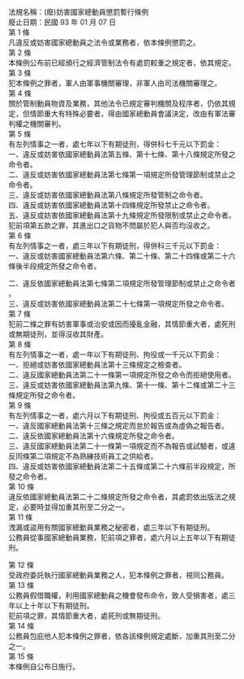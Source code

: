 法規名稱：(廢)妨害國家總動員懲罰暫行條例  
廢止日期：民國 93 年 01 月 07 日  
第 1 條  
凡違反或妨害國家總動員之法令或業務者，依本條例懲罰之。  
第 2 條  
本條例公布前已經頒行之經濟管制法令有處罰較重之規定者，依其規定。  
第 3 條  
犯本條例之罪者，軍人由軍事機關審理，非軍人由司法機關審理之。  
第 4 條  
關於管制動員物資及業務，其他法令已規定審判機關及程序者，仍依其規  
定，但情節重大有特殊必要者，得由國家總動員會議決定，改由有軍法審  
判權之機關審判。  
第 5 條  
有左列情事之一者，處七年以下有期徒刑，得併科七千元以下罰金：  
一、違反或妨害依國家總動員法第五條、第十七條、第十八條規定所發之  
命令者。  
二、違反或妨害依國家總動員法第七條第一項規定所發管理節制或禁止之  
命令者。  
三、違反或妨害依國家總動員法第八條規定所發管制之命令者。  
四、違反或妨害依國家總動員法第十四條規定所發禁止之命令者。  
五、違反或妨害依國家總動員法第十九條規定所發限制或禁止之命令者。  
犯前項第五款之罪，其進出口之貨物不問屬於犯人與否均沒收之。  
第 6 條  
有左列情事之一者，處三年以下有期徒刑，得併科三千元以下罰金：  
一、違反或妨害國家總動員法第六條、第二十條、第二十四條或第二十六  
條後半段規定所發之命令者。  


二、違反依國家總動員法第七條第二項規定所發管理節制或禁止之命令者  
。  
三、違反或妨害依國家總動員法第二十七條第一項規定所發之命令者。  
第 7 條  
犯前二條之罪有妨害軍事或治安或因而擾亂金融，其情節重大者，處死刑  
或無期徒刑，並得沒收其財產。  
第 8 條  
有左列情事之一者，處一年以下有期徒刑、拘役或一千元以下罰金：  
一、拒絕或妨害依國家總動員法第十三條規定之檢查者。  
二、違反國家總動員法第二十一條第一項規定所發之命令而拒絕使用者。  
三、違反或妨害依國家總動員法第九條、第十一條、第十二條或第二十三  
條規定所發之命令者。  
第 9 條  
有左列情事之一者，處六月以下有期徒刑、拘役或五百元以下罰金：  
一、違反國家總動員法第十三條之規定而怠於報告或為虛偽之報告者。  
二、違反依國家總動員法第十六條規定所發之命令者。  
三、違反國家總動員法第二十一條第一項規定而不為報告或試驗者，或違  
反同條第二項規定不為熟練技術員工之供給者。  
四、違反或妨害依國家總動員法第二十五條或第二十六條前半段規定，所  
發之命令者。  
第 10 條  
違反依國家總動員法第二十二條規定所發之命令者，其處罰依出版法之規  
定，必要時並得加重其刑至二分之一。  
第 11 條  
洩漏或盜用有關國家總動員業務之秘密者，處三年以下有期徒刑。  
公務員從事國家總動員業務，犯前項之罪者，處六月以上五年以下有期徒  
刑。  


第 12 條  
受政府委託執行國家總動員業務之人，犯本條例之罪者，視同公務員。  
第 13 條  
公務員假借職權，利用國家總動員之機會發布命令，致人受損害者，處三  
年以上十年以下有期徒刑。  
犯前項之罪，其情節重大者，處死刑或無期徒刑。  
第 14 條  
公務員包庇他人犯本條例之罪者，依各該條例規定處斷，加重其刑至二分  
之一。  
第 15 條  
本條例自公布日施行。  


